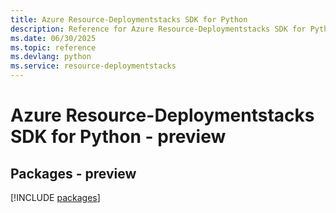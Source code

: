 ```yaml
---
title: Azure Resource-Deploymentstacks SDK for Python
description: Reference for Azure Resource-Deploymentstacks SDK for Python
ms.date: 06/30/2025
ms.topic: reference
ms.devlang: python
ms.service: resource-deploymentstacks
---
```

# Azure Resource-Deploymentstacks SDK for Python - preview
## Packages - preview
[!INCLUDE [packages](resource-deploymentstacks-index.md)]